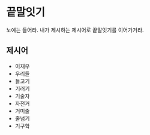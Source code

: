 # 끝말잇기
노예는 들어라. 내가 제시하는 제시어로 끝말잇기를 이어가거라.

## 제시어
- 이재우
- 우리들
- 들고기
- 기러기
- 기술자
- 자전거
- 거미줄
- 줄넘기
- 기구학
